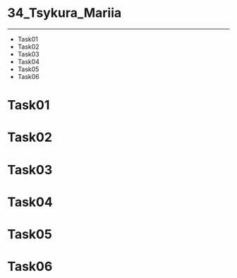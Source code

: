 # 34_Tsykura_Mariia
---
- Task01
- Task02
- Task03
- Task04
- Task05
- Task06

# Task01
# Task02
# Task03
# Task04
# Task05
# Task06
